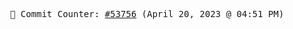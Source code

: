 <p align="center">
    <samp>
        📮 Commit Counter: <a href="https://github.com/Javascript-void0/Javascript-void0/commits/main">#53756</a> (April 20, 2023 @ 04:51 PM)
    </samp>
</p>
